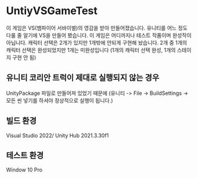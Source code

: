 # UntiyVSGameTest
이 게임은 VS(뱀파이어 서바이벌)의 영감을 받아 만들어졌습니다.
유니티를 어느 정도 다룰 줄 알기에 VS을 만들어 봤습니다.
이 게임은 어디까지나 테스트 작품이며 완성작이 아닙니다.
캐릭터 선택은 2개가 있지만 1개밖에 안되게 구현해 놨습니다.
2개 중 1개의 캐릭터 선택은 완성되었지만 1개는 미완성입니다 (1개의 캐릭터 선택 완성, 1개의 스테이지 구현 안 됨)

## 유니티 코리안 트럭이 제대로 실행되지 않는 경우
UnityPackage 파일로 만들어져 있었기 때문에 (유니티 -> File -> BuildSettings -> 모든 씬 넣기를 하셔야 정상적으로 실행이 됩니다.)

## 빌드 환경
Visual Studio 2022/
Unity Hub 2021.3.30f1

## 테스트 환경
Window 10 Pro


